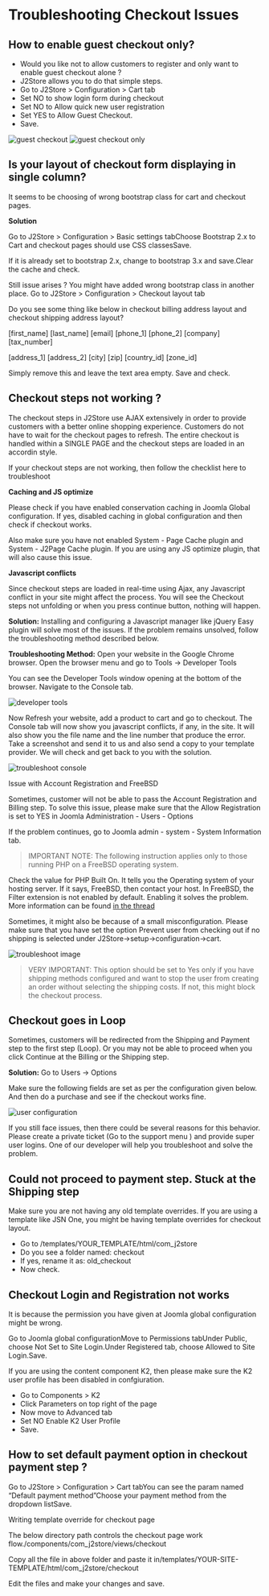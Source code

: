 # Troubleshooting Checkout Issues

## How to enable guest checkout only? <a id="how-to-enable-guest-checkout-only"></a>

* Would you like not to allow customers to register and only want to enable guest checkout alone ?
* J2Store allows you to do that simple steps.
* Go to J2Store &gt; Configuration &gt; Cart tab
* Set NO to show login form during checkout
* Set NO to Allow quick new user registration
* Set YES to Allow Guest Checkout.
* Save.

![guest checkout](https://raw.githubusercontent.com/j2store/doc-images/master/troubleshooting-guide/troubleshooting-checout-issues/enable-guest-checkout-only.png) ![guest checkout only](https://raw.githubusercontent.com/j2store/doc-images/master/troubleshooting-guide/troubleshooting-checout-issues/guest-checkout-only.png)

## Is your layout of checkout form displaying in single column? <a id="is-your-layout-of-checkout-form-displaying-in-single-column"></a>

It seems to be choosing of wrong bootstrap class for cart and checkout pages.

**Solution**

Go to J2Store &gt; Configuration &gt; Basic settings tabChoose Bootstrap 2.x to Cart and checkout pages should use CSS classesSave.

If it is already set to bootstrap 2.x, change to bootstrap 3.x and save.Clear the cache and check.

Still issue arises ? You might have added wrong bootstrap class in another place. Go to J2Store &gt; Configuration &gt; Checkout layout tab

Do you see some thing like below in checkout billing address layout and checkout shipping address layout?

\[first\_name\] \[last\_name\] \[email\] \[phone\_1\] \[phone\_2\] \[company\] \[tax\_number\]

\[address\_1\] \[address\_2\] \[city\] \[zip\] \[country\_id\] \[zone\_id\]

Simply remove this and leave the text area empty. Save and check.

## Checkout steps not working ? <a id="checkout-steps-not-working-"></a>

The checkout steps in J2Store use AJAX extensively in order to provide customers with a better online shopping experience. Customers do not have to wait for the checkout pages to refresh. The entire checkout is handled within a SINGLE PAGE and the checkout steps are loaded in an accordin style.

If your checkout steps are not working, then follow the checklist here to troubleshoot

**Caching and JS optimize**

Please check if you have enabled conservation caching in Joomla Global configuration. If yes, disabled caching in global configuration and then check if checkout works.

Also make sure you have not enabled System - Page Cache plugin and System - J2Page Cache plugin. If you are using any JS optimize plugin, that will also cause this issue.

**Javascript conflicts**

Since checkout steps are loaded in real-time using Ajax, any Javascript conflict in your site might affect the process. You will see the Checkout steps not unfolding or when you press continue button, nothing will happen.

**Solution:** Installing and configuring a Javascript manager like jQuery Easy plugin will solve most of the issues. If the problem remains unsolved, follow the troubleshooting method described below.

**Troubleshooting Method:** Open your website in the Google Chrome browser. Open the browser menu and go to Tools -&gt; Developer Tools

You can see the Developer Tools window opening at the bottom of the browser. Navigate to the Console tab.

![developer tools](https://raw.githubusercontent.com/j2store/doc-images/master/troubleshooting-guide/troubleshooting-checout-issues/troubleshoot_developertools.png)

Now Refresh your website, add a product to cart and go to checkout. The Console tab will now show you javascript conflicts, if any, in the site. It will also show you the file name and the line number that produce the error. Take a screenshot and send it to us and also send a copy to your template provider. We will check and get back to you with the solution.

![troubleshoot console](https://raw.githubusercontent.com/j2store/doc-images/master/troubleshooting-guide/troubleshooting-checout-issues/troubleshoot_console.png)

Issue with Account Registration and FreeBSD

Sometimes, customer will not be able to pass the Account Registration and Billing step. To solve this issue, please make sure that the Allow Registration is set to YES in Joomla Administration - Users - Options

If the problem continues, go to Joomla admin - system - System Information tab.

> IMPORTANT NOTE: The following instruction applies only to those running PHP on a FreeBSD operating system.

Check the value for PHP Built On. It tells you the Operating system of your hosting server. If it says, FreeBSD, then contact your host. In FreeBSD, the Filter extension is not enabled by default. Enabling it solves the problem. More information can be found [in the thread](https://forums.freebsd.org/threads/30465/)

Sometimes, it might also be because of a small misconfiguration. Please make sure that you have set the option Prevent user from checking out if no shipping is selected under J2Store-&gt;setup-&gt;configuration-&gt;cart.

![troubleshoot image](https://raw.githubusercontent.com/j2store/doc-images/master/troubleshooting-guide/troubleshooting-checout-issues/image.png)

> VERY IMPORTANT: This option should be set to Yes only if you have shipping methods configured and want to stop the user from creating an order without selecting the shipping costs. If not, this might block the checkout process.

## Checkout goes in Loop <a id="checkout-goes-in-loop"></a>

Sometimes, customers will be redirected from the Shipping and Payment step to the first step \(Loop\). Or you may not be able to proceed when you click Continue at the Billing or the Shipping step.

**Solution:** Go to Users -&gt; Options

Make sure the following fields are set as per the configuration given below. And then do a purchase and see if the checkout works fine.

![user configuration](https://raw.githubusercontent.com/j2store/doc-images/master/troubleshooting-guide/troubleshooting-checout-issues/checkout_redirected.png)

If you still face issues, then there could be several reasons for this behavior. Please create a private ticket \(Go to the support menu \) and provide super user logins. One of our developer will help you troubleshoot and solve the problem.

## Could not proceed to payment step. Stuck at the Shipping step <a id="could-not-proceed-to-payment-step-stuck-at-the-shipping-step"></a>

Make sure you are not having any old template overrides. If you are using a template like JSN One, you might be having template overrides for checkout layout.

* Go to /templates/YOUR_TEMPLATE/html/com_j2store
* Do you see a folder named: checkout
* If yes, rename it as: old\_checkout
* Now check.

## Checkout Login and Registration not works <a id="checkout-login-and-registration-not-works"></a>

It is because the permission you have given at Joomla global configuration might be wrong.

Go to Joomla global configurationMove to Permissions tabUnder Public, choose Not Set to Site Login.Under Registered tab, choose Allowed to Site Login.Save.

If you are using the content component K2, then please make sure the K2 user profile has been disabled in confgiuration.

* Go to Components &gt; K2
* Click Parameters on top right of the page
* Now move to Advanced tab
* Set NO Enable K2 User Profile
* Save.

## How to set default payment option in checkout payment step ? <a id="how-to-set-default-payment-option-in-checkout-payment-step-"></a>

Go to J2Store &gt; Configuration &gt; Cart tabYou can see the param named “Default payment method”Choose your payment method from the dropdown listSave.

Writing template override for checkout page

The below directory path controls the checkout page work flow./components/com\_j2store/views/checkout

Copy all the file in above folder and paste it in/templates/YOUR-SITE-TEMPLATE/html/com\_j2store/checkout

Edit the files and make your changes and save.


